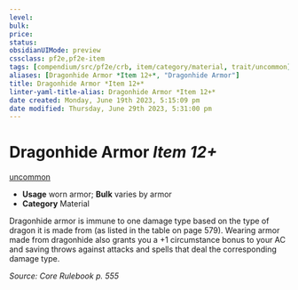 ```yaml
---
level:
bulk:
price:
status:
obsidianUIMode: preview
cssclass: pf2e,pf2e-item
tags: [compendium/src/pf2e/crb, item/category/material, trait/uncommon]
aliases: [Dragonhide Armor *Item 12+*, "Dragonhide Armor"]
title: Dragonhide Armor *Item 12+*
linter-yaml-title-alias: Dragonhide Armor *Item 12+*
date created: Monday, June 19th 2023, 5:15:09 pm
date modified: Thursday, June 29th 2023, 5:31:00 pm
---
```


# Dragonhide Armor *Item 12+*

[uncommon](rules/traits/uncommon.md)  

- **Usage** worn armor; **Bulk** varies by armor
- **Category** Material

Dragonhide armor is immune to one damage type based on the type of dragon it is made from (as listed in the table on page 579). Wearing armor made from dragonhide also grants you a +1 circumstance bonus to your AC and saving throws against attacks and spells that deal the corresponding damage type.

*Source: Core Rulebook p. 555*
